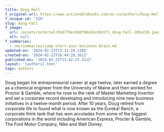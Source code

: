 ```yaml
---
title: Doug Hall
f_original-url: https://www.actionablebooks.com/en-ca/authors/Doug-Hall/
f_unique-id: '329'
slug: doug-hall
f_image:
  url: /assets/external/65d779ec600f96a54c6b31fc_doug-hall-180x220.jpeg
  alt: null
f_summaries:
  - cms/summaries/jump-start-your-business-brain.md
updated-on: '2024-02-23T13:31:24.130Z'
created-on: '2024-02-22T16:44:28.361Z'
published-on: '2024-02-23T13:42:23.311Z'
layout: '[authors].html'
tags: authors
---
```


Doug began his entrepreneurial career at age twelve, later earned a degree as a chemical engineer from the University of Maine and then worked for Proctor & Gamble, where he rose to the rank of Master Marketing Inventor and set a corporate record developing and introducing nine new business initiatives in a twelve-month period. After 10 years, Doug retired from corporate life to found what is now known as the Eureka! Ranch, a corporate think tank that has won accolades from some of the biggest corporations in the world including American Express, Procter & Gamble, The Ford Motor Company, Nike and Walt Disney.
